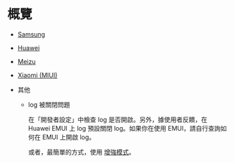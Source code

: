 # 概覽

* [Samsung](./samsung.md)
* [Huawei](./huawei.md)
* [Meizu](./meizu.md)
* [Xiaomi (MIUI)](./miui.md)
* 其他

  * log 被關閉問題

    在「開發者設定」中檢查 log 是否開啟。另外，據使用者反饋，在 Huawei EMUI 上 log 預設關閉 log。如果你在使用 EMUI，請自行查詢如何在 EMUI 上開啟 log。

    或者，最簡單的方式，使用 [增強模式](./../enhanced_mode/)。
